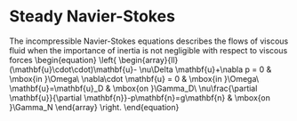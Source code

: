 # Steady Navier-Stokes

The incompressible Navier-Stokes equations describes the flows of viscous fluid when the importance of inertia is not negligible with respect to viscous forces
\begin{equation}
\left\{
    \begin{array}{ll}
       (\mathbf{u}\cdot\cdot)\mathbf{u}- \nu\Delta \mathbf{u}+\nabla p = 0 & \mbox{in }\Omega\\
        \nabla\cdot \mathbf{u} = 0 & \mbox{in }\Omega\\
        \mathbf{u}=\mathbf{u}_D & \mbox{on }\Gamma_D\\
        \nu\frac{\partial \mathbf{u}}{\partial \mathbf{n}}-p\mathbf{n}=g\mathbf{n} & \mbox{on }\Gamma_N
    \end{array}
\right.
\end{equation}

